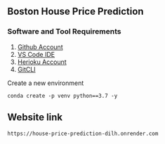 ## Boston House Price Prediction

### Software and Tool Requirements

1. [Github Account](https://github.com/)
2. [VS Code IDE](https://code.visualstudio.com/)
3. [Herioku Account](https://heroku.com)
4. [GitCLI](https://git-scm.com/)

Create a new environment

```
conda create -p venv python==3.7 -y
```

## Website link
```
https://house-price-prediction-dilh.onrender.com
```
